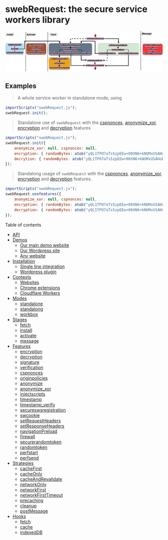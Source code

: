 # swebRequest: the secure service workers library
![Stages for service workers events](stages/stages.png)

## Examples
> A whole service worker in standalone mode, using 
```javascript
importScripts("swebRequest.js");
swebRequest.init();
```

> Standalone use of `swebRequest` with the [cspnonces](features/cspnonces/index.md), [anonymize_xor](features/anonymize_xor/index.md), [encryption](features/encryption/index.md) and [decryption](features/decryption/index.md) features
```javascript
importScripts("swebRequest.js");
swebRequest.init({
	anonymize_xor: null, cspnonces: null,
	encryption: { randomBytes: atob("yQL1TPO7aTs5zpEEw+00XN6+kNUMxUSAHoBLNBes5NY=") },
	decrytion: { randomBytes: atob("yQL1TPO7aTs5zpEEw+00XN6+kNUMxUSAHoBLNBes5NY=") }
});
```

> Standalong usage of `swebRequest` with the [cspnonces](features/cspnonces/index.md), [anonymize_xor](features/anonymize_xor/index.md), [encryption](features/encryption/index.md) and [decryption](features/decryption/index.md) features. 
```javascript
importScripts("swebRequest.js");
swebRequest.usefeatures({
	anonymize_xor: null, cspnonces: null,
	encryption: { randomBytes: atob("yQL1TPO7aTs5zpEEw+00XN6+kNUMxUSAHoBLNBes5NY=") },
	decryption: { randomBytes: atob("yQL1TPO7aTs5zpEEw+00XN6+kNUMxUSAHoBLNBes5NY=") }
});
```



Table of contents
- [API](api/index.md)
- [Demos](demos/index.md)
	- [Our main demo website](demos/wbox/index.md)
	- [Our Wordpress site](demos/wordpress/index.md)
	- [Any website](demos/bbox/index.md)
- [Installation](installation/index.md)
	- [Single line integration](installation/sli/index.md)
	- [Wordpress plugin](installation/wordpress/index.md)
- [Contexts](contexts/index.md)
	- [Websites](contexts/websites/index.md)
	- [Chrome extensions](contexts/extensions/index.md)
	- [Cloudflare Workers](contexts/cloudflare/index.md)
- [Modes](modes/index.md)
	- [standalone](modes/standalone/index.md)
	- [standalong](modes/standalong/index.md)
	- [workbox](modes/workbox/index.md)
- [Stages](stages/index.md)
	- [fetch](stages/fetch/index.md)
	- [install](stages/install/index.md)
	- [activate](stages/activate/index.md)
	- [message](stages/message/index.md)
- [Features](features/index.md)
	- [encryption](features/encryption/index.md)
	- [decryption](features/decryption/index.md)
	- [signature](features/signature/index.md)
	- [verification](features/verification/index.md)
	- [cspnonces](features/cspnonces/index.md)
	- [originpolicies](features/originpolicies/index.md)
	- [anonymize](features/anonymize/index.md)
	- [anonymize_xor](features/anonymize_xor/index.md)
	- [injectscripts](features/injectscripts/index.md)
	- [timestamp](features/timestamp/index.md)
	- [timestamp_verify](features/timestamp_verify/index.md)
	- [secureswsregistration](features/secureswsregistration/index.md)
	- [swcookie](features/swcookie/index.md)
	- [setRequestHeaders](features/setRequestHeaders/index.md)
	- [setResponseHeaders](features/setResponseHeaders/index.md)
	- [navigationPreload](features/navigationPreload/index.md)
	- [firewall](features/firewall/index.md)
	- [securerandomtoken](features/securerandomtoken/index.md)
	- [randomtoken](features/randomtoken/index.md)
	- [perfstart](features/perfstart/index.md)
	- [perfsend](features/perfstart/index.md)
- [Strategies](strategies/index.md)
	- [cacheFirst](strategies/cacheFirst/index.md)
	- [cacheOnly](strategies/cacheOnly/index.md)
	- [cacheAndRevalidate](strategies/cacheAndRevalidate/index.md)
	- [networkOnly](strategies/networkOnly/index.md)
	- [networkFirst](strategies/networkFirst/index.md)
	- [networkFirstTimeout](strategies/networkFirstTimeout/index.md)
	- [precaching](strategies/precaching/index.md)
	- [cleanup](strategies/cleanup/index.md)
	- [postMessage](strategies/postMessage/index.md)
- [Hooks](hooks/index.md)
	- [fetch](hooks/fetch/index.md)
	- [cache](hooks/cache/index.md)
	- [indexedDB](hooks/indexedDB/index.md)


